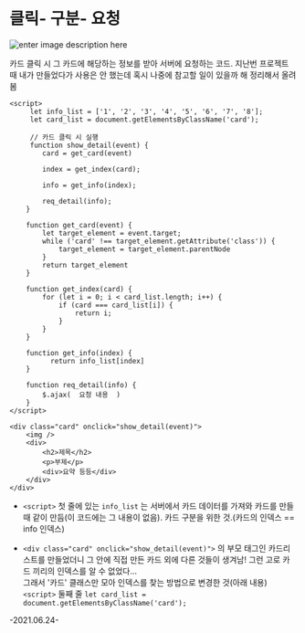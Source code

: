 # 클릭- 구분- 요청
![enter image description here](https://lh3.googleusercontent.com/taxCKkXSSBRaDDB1TvD9fcBYx9zaBaUgKGYR6VhbHR_aGgUT0boMK9ngb-NfJta-yExlOcClmHn__sk6VzCznSoR2b6W5wflqaMw4yVHki4IF_HrfKtg7hPAJ_kzwdppGjM_imfK1qzrmYOMwhmdzDIR75oVz8WcfpGO1I8Ln1pO_vYIY59jshPr9KcISmqEWdp53Sg8gMo9Pm3wyr5-pvnflcpSsxvn3jMoAlHrEcWokLGhBkj7IZMPdGPXV9Ss0ZZhD-4DojNQELqVNZvKewwsbsNfWM6xAlDTWgsfjSEAH_filQWFiXHt3i09LFHtD3r7TP0vimXHU6E6Xx_rwQo4llMITdOE1fiUSNaJQkCTGBFVAC_T-kI50dtYEOUYtDiVanmoFqYXCwWLiaQFgsf1U-oiGUrcfaX2ZKP2WeNfNQfk6E-bkjHj0gZV5cn5djS0-2z920jwmPXCfcQeHDC9oyX0cYa6253BIIk2D0uM1yOJPK_4mjGFX1V1Pf_-_m-bB-6xkT1nQlejKWJzKGsoxBFUqWgmjW4q53A2hl6xN5eqIlKWKTMi3oBva2VMbE52O6B8dGX01SJTzGrCMi1OfzXu4B_CYUx2jEqU_g68xL0mwWdNcI3qDK46yJKwtQ6VXGJPFCIiPYGzWz18LrMosmw8InnY7njjeMxXdYl6Nw28pn-J9bLfJiCUQf7sA1r1B2s_ORpsmbf_nZcNSwlv=w488-h625-no?authuser=0)

카드 클릭 시 그 카드에 해당하는 정보를 받아 서버에 요청하는 코드.
지난번 프로젝트 때 내가 만들었다가 사용은 안 했는데
혹시 나중에 참고할 일이 있을까 해 정리해서 올려 봄

   ```
   <script>
        let info_list = ['1', '2', '3', '4', '5', '6', '7', '8']; 
        let card_list = document.getElementsByClassName('card');
        
        // 카드 클릭 시 실행
        function show_detail(event) {
	       card = get_card(event)
	       
	       index = get_index(card);
	       
	       info = get_info(index);
	       
	       req_detail(info);
	   }
	   
	   function get_card(event) {
	       let target_element = event.target;
	       while ('card' !== target_element.getAttribute('class')) {
	           target_element = target_element.parentNode
	       }
	       return target_element
	   }
	                   
	   function get_index(card) {
	       for (let i = 0; i < card_list.length; i++) {
	           if (card === card_list[i]) {
	               return i;
	           }
	       }
	   }
	   
	   function get_info(index) {
	         return info_list[index]
	   }
	   
	   function req_detail(info) {
	       $.ajax(  요청 내용  )
	   }
</script>
```
```
<div class="card" onclick="show_detail(event)">
	<img />
	<div>
	    <h2>제목</h2>
	    <p>부제</p>
	    <div>요약 등등</div>
	</div>
</div>
```

- ```<script>``` 첫 줄에 있는  ```info_list``` 는 서버에서 카드 데이터를 가져와 카드를 만들 때 같이 만듬(이 코드에는 그 내용이 없음). 카드 구분을 위한 것.(카드의 인덱스 == info 인덱스)

-  ```<div class="card" onclick="show_detail(event)">``` 의 부모 태그인 카드리스트를 만들었더니 그 안에 직접 만든 카드 외에 다른 것들이 생겨남! 그런 고로 카드 끼리의 인덱스를 알 수 없었다...     
	그래서 '카드' 클래스만 모아 인덱스를 찾는 방법으로 변경한 것(아래 내용)
	```<script>``` 둘째 줄 ```let card_list = document.getElementsByClassName('card');```

-2021.06.24-
